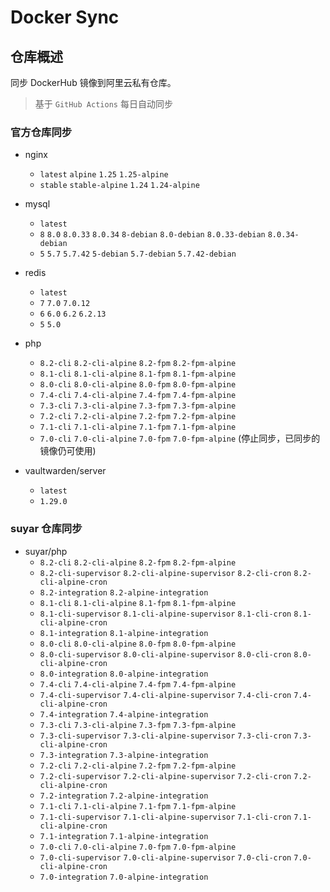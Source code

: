# Docker Sync

## 仓库概述

同步 DockerHub 镜像到阿里云私有仓库。

> 基于 `GitHub Actions` 每日自动同步

### 官方仓库同步

- nginx
  - `latest` `alpine` `1.25` `1.25-alpine`
  - `stable` `stable-alpine` `1.24` `1.24-alpine`

- mysql
  - `latest`
  - `8` `8.0` `8.0.33` `8.0.34` `8-debian` `8.0-debian` `8.0.33-debian` `8.0.34-debian`
  - `5` `5.7` `5.7.42` `5-debian` `5.7-debian` `5.7.42-debian`

- redis
  - `latest`
  - `7` `7.0` `7.0.12`
  - `6` `6.0` `6.2` `6.2.13`
  - `5` `5.0`

- php
  - `8.2-cli` `8.2-cli-alpine` `8.2-fpm` `8.2-fpm-alpine`
  - `8.1-cli` `8.1-cli-alpine` `8.1-fpm` `8.1-fpm-alpine`
  - `8.0-cli` `8.0-cli-alpine` `8.0-fpm` `8.0-fpm-alpine`
  - `7.4-cli` `7.4-cli-alpine` `7.4-fpm` `7.4-fpm-alpine`
  - `7.3-cli` `7.3-cli-alpine` `7.3-fpm` `7.3-fpm-alpine`
  - `7.2-cli` `7.2-cli-alpine` `7.2-fpm` `7.2-fpm-alpine`
  - `7.1-cli` `7.1-cli-alpine` `7.1-fpm` `7.1-fpm-alpine`
  - `7.0-cli` `7.0-cli-alpine` `7.0-fpm` `7.0-fpm-alpine` (停止同步，已同步的镜像仍可使用)

- vaultwarden/server
  - `latest`
  - `1.29.0`

### suyar 仓库同步

- suyar/php
  - `8.2-cli` `8.2-cli-alpine` `8.2-fpm` `8.2-fpm-alpine`
  - `8.2-cli-supervisor` `8.2-cli-alpine-supervisor` `8.2-cli-cron` `8.2-cli-alpine-cron`
  - `8.2-integration` `8.2-alpine-integration`
  - `8.1-cli` `8.1-cli-alpine` `8.1-fpm` `8.1-fpm-alpine`
  - `8.1-cli-supervisor` `8.1-cli-alpine-supervisor` `8.1-cli-cron` `8.1-cli-alpine-cron`
  - `8.1-integration` `8.1-alpine-integration`
  - `8.0-cli` `8.0-cli-alpine` `8.0-fpm` `8.0-fpm-alpine`
  - `8.0-cli-supervisor` `8.0-cli-alpine-supervisor` `8.0-cli-cron` `8.0-cli-alpine-cron`
  - `8.0-integration` `8.0-alpine-integration`
  - `7.4-cli` `7.4-cli-alpine` `7.4-fpm` `7.4-fpm-alpine`
  - `7.4-cli-supervisor` `7.4-cli-alpine-supervisor` `7.4-cli-cron` `7.4-cli-alpine-cron`
  - `7.4-integration` `7.4-alpine-integration`
  - `7.3-cli` `7.3-cli-alpine` `7.3-fpm` `7.3-fpm-alpine`
  - `7.3-cli-supervisor` `7.3-cli-alpine-supervisor` `7.3-cli-cron` `7.3-cli-alpine-cron`
  - `7.3-integration` `7.3-alpine-integration`
  - `7.2-cli` `7.2-cli-alpine` `7.2-fpm` `7.2-fpm-alpine`
  - `7.2-cli-supervisor` `7.2-cli-alpine-supervisor` `7.2-cli-cron` `7.2-cli-alpine-cron`
  - `7.2-integration` `7.2-alpine-integration`
  - `7.1-cli` `7.1-cli-alpine` `7.1-fpm` `7.1-fpm-alpine`
  - `7.1-cli-supervisor` `7.1-cli-alpine-supervisor` `7.1-cli-cron` `7.1-cli-alpine-cron`
  - `7.1-integration` `7.1-alpine-integration`
  - `7.0-cli` `7.0-cli-alpine` `7.0-fpm` `7.0-fpm-alpine`
  - `7.0-cli-supervisor` `7.0-cli-alpine-supervisor` `7.0-cli-cron` `7.0-cli-alpine-cron`
  - `7.0-integration` `7.0-alpine-integration`
